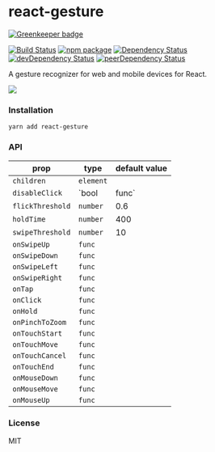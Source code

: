 # react-gesture

[![Greenkeeper badge](https://badges.greenkeeper.io/opensource-cards/react-gesture.svg)](https://greenkeeper.io/)

[![Build Status](https://travis-ci.org/opensource-cards/react-gesture.svg?branch=master)](https://travis-ci.org/opensource-cards/react-gesture)
[![npm package](https://badge.fury.io/js/react-gesture.svg)](https://www.npmjs.org/package/react-gesture)
[![Dependency Status](https://david-dm.org/opensource-cards/react-gesture.svg)](https://david-dm.org/opensource-cards/react-gesture)
[![devDependency Status](https://david-dm.org/opensource-cards/react-gesture/dev-status.svg)](https://david-dm.org/opensource-cards/react-gesture#info=devDependencies)
[![peerDependency Status](https://david-dm.org/opensource-cards/react-gesture/peer-status.svg)](https://david-dm.org/opensource-cards/react-gesture#info=peerDependencies)

A gesture recognizer for web and mobile devices for React.

![](https://github.com/opensource-cards/react-gesture/blob/master/demo.gif)

### Installation

```
yarn add react-gesture
```

### API

prop               | type                  | default value
-------------------|-----------------------|--------------
`children`         | `element`             |
`disableClick`     | `bool | func`         |
`flickThreshold`   | `number`              | 0.6
`holdTime`         | `number`              | 400
`swipeThreshold`   | `number`              | 10
`onSwipeUp`        | `func`                |
`onSwipeDown`      | `func`                |
`onSwipeLeft`      | `func`                |
`onSwipeRight`     | `func`                |
`onTap`            | `func`                |
`onClick`          | `func`                |
`onHold`           | `func`                |
`onPinchToZoom`    | `func`                |
`onTouchStart`     | `func`                |
`onTouchMove`      | `func`                |
`onTouchCancel`    | `func`                |
`onTouchEnd`       | `func`                |
`onMouseDown`      | `func`                |
`onMouseMove`      | `func`                |
`onMouseUp`        | `func`                |

### License

MIT

